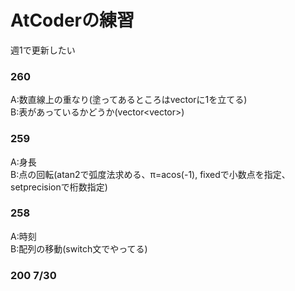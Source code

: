 # AtCoderの練習

週1で更新したい

### 260  
A:数直線上の重なり(塗ってあるところはvectorに1を立てる)  
B:表があっているかどうか(vector<vector<char>>)  
 
### 259  
A:身長  
B:点の回転(atan2で弧度法求める、π=acos(-1), fixedで小数点を指定、setprecisionで桁数指定)  

### 258  
A:時刻  
B:配列の移動(switch文でやってる)  

### 200 7/30

